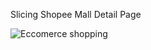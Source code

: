 Slicing Shopee Mall Detail Page

![Eccomerce shopping](https://github.com/user-attachments/assets/f47f6fb7-6b17-4514-94a6-60a798d01ccf)
